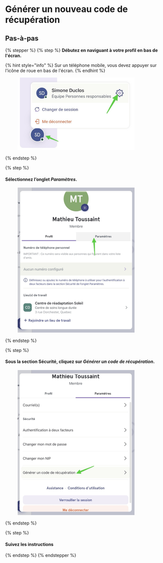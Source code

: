 # Générer un nouveau code de récupération

## Pas-à-pas

{% stepper %}
{% step %}
**Débutez en naviguant à votre profil en bas de l'écran.**

{% hint style="info" %}
Sur un téléphone mobile, vous devez appuyer sur l'icône de roue en bas de l'écran.
{% endhint %}

<div align="left"><figure><img src="../../.gitbook/assets/acceder-les-parametres-patients.jpeg" alt="" width="375"><figcaption></figcaption></figure></div>
{% endstep %}

{% step %}
#### Sélectionnez l’onglet _Paramètres_.

<div align="left"><figure><img src="../../.gitbook/assets/generer-un-nouveau-code-de-recuperation  - Step 3.jpeg" alt="" width="375"><figcaption></figcaption></figure></div>
{% endstep %}

{% step %}
#### Sous la section Sécurité, cliquez sur _Générer un code de récupération_.

<div align="left"><figure><img src="../../.gitbook/assets/generer-un-nouveau-code-de-recuperation  - Step 4.jpeg" alt="" width="375"><figcaption></figcaption></figure></div>
{% endstep %}

{% step %}
#### Suivez les instructions
{% endstep %}
{% endstepper %}
